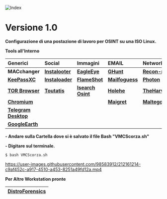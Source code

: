 ![Index](https://user-images.githubusercontent.com/98583912/212175837-9ea2d1f6-059d-4507-b528-0b378a54519b.gif)
# **Versione 1.0**

**Configurazione di una postazione di lavoro per OSINT su una ISO Linux.**

**Tools all'Interno**

|**Generici**|**Social**|**Immagini**|**EMAIL**|**Network**|**Metadati**|
| :--- | :--- | :--- | :--- | :--- | :--- | 
|**MACchanger**|[**Instalooter**](https://github.com/althonos/InstaLooter)|[**EagleEye**](https://github.com/ThoughtfulDev/EagleEye.git)|[**GHunt**](https://github.com/mxrch/GHunt)|[**Recon-ng**](https://github.com/lanmaster53/recon-ng.git)|[**Metagoofil**](https://github.com/opsdisk/metagoofil)|
|[**KeePassXC**](https://github.com/keepassxreboot/keepassxc)|[**Instaloader**](https://github.com/instaloader/instaloader)|[**FlameShot**](https://github.com/flameshot-org/flameshot)|[**Mailfoguess**](https://github.com/WildSiphon/Mailfoguess)|[**Photon**](https://github.com/s0md3v/Photon.git)||
|[**TOR Browser**](https://www.torproject.org/dist/torbrowser/12.0.1/tor-browser-linux64-12.0.1_ALL.tar.xz)|[**Toutatis**](https://github.com/megadose/toutatis)|[**Isearch Osint**](https://github.com/maleksal/isearch-osint.git)|[**Holehe**](https://github.com/megadose/holehe)|[**TheHarvester**](https://github.com/laramies/theHarvester.git)||
|[**Chromium**](https://github.com/chromium/chromium)|||[**Maigret**](https://github.com/soxoj/maigret)|[**Maltego**](https://www.maltego.com/downloads/)||
|[**Telegram Desktop**](https://github.com/telegramdesktop/tdesktop)||||||
|[**GoogleEarth**](http://dl.google.com/dl/earth/client/current/google-earth-stable_current_amd64.deb)||||||

**- Andare sulla Cartella dove si è salvato il file Bash "VMCScorza.sh"**

**- Digitare sul terminale.**

```
$ bash VMCScorza.sh
```



https://user-images.githubusercontent.com/98583912/212161214-c9af452c-a917-4510-a453-8251a49fd12a.mp4

**Per Altre Workstation pronte**

|[**DistroForensics**](https://github.com/CScorza/DistroForensics)|
| :--- |
